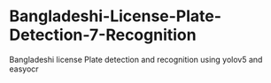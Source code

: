 # Bangladeshi-License-Plate-Detection-7-Recognition
Bangladeshi license Plate detection and recognition using yolov5 and easyocr
